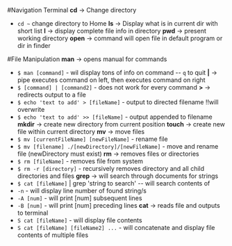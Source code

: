 #Navigation Terminal
**cd** -> Change directory
- `cd ~` change directory to Home
**ls** -> Display what is in current dir with short list
**l** -> display complete file info in directory
**pwd** -> present working directory
**open** -> command will open file in default program or dir in finder

#File Manipulation
**man** -> opens manual for commands
- `$ man [command]` - wil display tons of info on command -- `q` to quit
**|** -> pipe executes command on left, then executes command on right
- `$ [command] | [command2]` - does not work for every command
**>** -> redirects output to a file
- `$ echo 'text to add' > [fileName]` - output to directed filename !!will overwrite
- `$ echo 'text to add' >> [fileName]` - output appended to filename
**mkdir** -> create new directory from current position
**touch** -> create new file within current directory
**mv** -> move files
- `$ mv [currentFileName] [newFileName]` - rename file
- `$ mv [filename] ./[newDirectory]/[newFileName]` - move and rename file (newDirectory must exist)
**rm** -> removes files or directories
- `$ rm [fileName]` - removes file from system
- `$ rm -r [directory]` - recursively removes directory and all child directories and files
**grep** -> will search through documents for strings
- `$ cat [fileName]` | grep 'string to search' -- will search contents of
- `-n` - will display line number of found string/s
- `-A [num]` -  will print [num] subsequent lines
- `-B [num]` - will print [num] preceding lines
**cat** -> reads file and outputs to terminal
- `S cat [fileName]` - will display file contents
- `S cat [fileName] [fileName2] ...` - will concatenate and display file contents of multiple files
